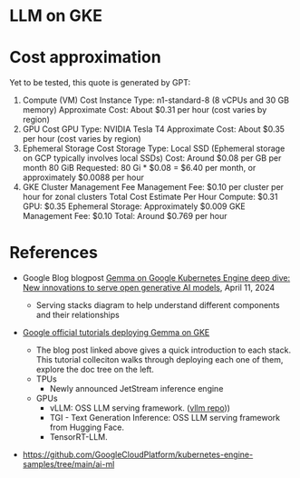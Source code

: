 # LLM on GKE


# Cost approximation

Yet to be tested, this quote is generated by GPT:

1. Compute (VM) Cost
Instance Type: n1-standard-8 (8 vCPUs and 30 GB memory)
Approximate Cost: About $0.31 per hour (cost varies by region)
2. GPU Cost
GPU Type: NVIDIA Tesla T4
Approximate Cost: About $0.35 per hour (cost varies by region)
3. Ephemeral Storage Cost
Storage Type: Local SSD (Ephemeral storage on GCP typically involves local SSDs)
Cost: Around $0.08 per GB per month
80 GiB Requested: 80 Gi * $0.08 = $6.40 per month, or approximately $0.0088 per hour
4. GKE Cluster Management Fee
Management Fee: $0.10 per cluster per hour for zonal clusters
Total Cost Estimate Per Hour
Compute: $0.31
GPU: $0.35
Ephemeral Storage: Approximately $0.009
GKE Management Fee: $0.10
Total: Around $0.769 per hour



# References

* Google Blog blogpost [Gemma on Google Kubernetes Engine deep dive: New innovations to serve open generative AI models](https://cloud.google.com/blog/products/containers-kubernetes/serving-gemma-on-google-kubernetes-engine-deep-dive), April 11, 2024
  * Serving stacks diagram to help understand different components and their relationships

* [Google official tutorials deploying Gemma on GKE](https://cloud.google.com/kubernetes-engine/docs/tutorials/serve-gemma-gpu-vllm)
  * The blog post linked above gives a quick introduction to each stack. This tutorial colleciton walks through deploying each one of them, explore the doc tree on the left.
  * TPUs
    * Newly announced JetStream inference engine
  * GPUs
    * vLLM: OSS LLM serving framework. ([vllm repo](https://github.com/vllm-project/vllm)))
    * TGI - Text Generation Inference: OSS LLM serving framework from Hugging Face.
    * TensorRT-LLM.

* https://github.com/GoogleCloudPlatform/kubernetes-engine-samples/tree/main/ai-ml

